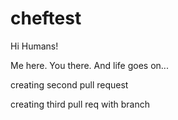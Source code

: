 # cheftest

Hi Humans!

Me here. You there. And life goes on...

creating second pull request

creating third pull req with branch
